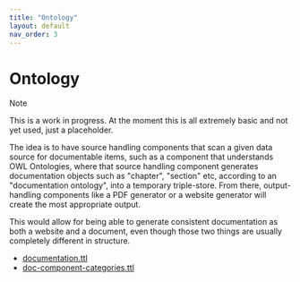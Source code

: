 ```yaml
---
title: "Ontology"
layout: default
nav_order: 3
---
```


# Ontology

> [!NOTE]
>
> This is a work in progress.
> At the moment this is all extremely basic and not yet used, just a placeholder.

The idea is to have source handling components that scan a given data source
for documentable items, such as a component that understands OWL Ontologies,
where that source handling component generates documentation objects such as
"chapter", "section" etc, according to an "documentation ontology", into a
temporary triple-store. From there, output-handling components like a PDF
generator or a website generator will create the most appropriate output.

This would allow for being able to generate consistent documentation as both
a website and a document, even though those two things are usually completely
different in structure.

- [documentation.ttl](./documentation.ttl)
- [doc-component-categories.ttl](./doc-component-categories.ttl)
